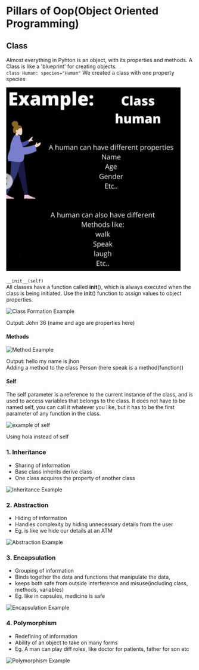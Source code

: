 # Pillars of Oop(Object Oriented Programming)

## Class

Almost everything in Pyhton is an object, with  its properties and methods. A Class is like a 'blueprint' for creating objects.  
` class Human: species="Human" `
We created a class with one property species

![Class](class.png)

   ```__init__(self)```  
 All classes have a function called __init__(), which is always executed when the class is being initiated. Use the __init__() function to assign values to object properties.
 
![Class Formation Example](example.png)

Output: John 36 (name and age are properties here)

#### Methods 

![Method Example](method.png)

Output: hello my name is jhon  
Adding a method to the class Person (here speak is a method(function))

#### Self
The self parameter is a reference to the current instance of the class, and is used to access variables that belongs to the class. It does not have to be named self, you can call it whatever you like, but it has to be the first parameter of any function in the class.

![example of self](self.png)

Using hola instead of self

### 1. Inheritance 

- Sharing of information
- Base class inherits derive class
- One class acquires the property of another class

![Inheritance Example](Inheritance.png)



### 2. Abstraction

- Hiding of information
- Handles complexity by hiding unnecessary details from the user
- Eg. is like we hide our details at an ATM

![Abstraction Example](Abstraction.png)

### 3. Encapsulation

- Grouping of information
- Binds together the data and functions that manipulate the data, 
- keeps both safe from outside interference and misuse(including class, methods, variables)
- Eg. like in capsules, medicine is safe

![Encapsulation Example](Encapsulation.png)

### 4. Polymorphism

- Redefining of information
- Ability of an object to take on many forms
- Eg. A man can play diff roles, like doctor for patients, father for son etc

![Polymorphism Example](Polymorphism.png)
